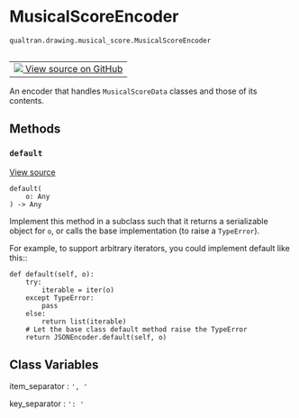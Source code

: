 # MusicalScoreEncoder
`qualtran.drawing.musical_score.MusicalScoreEncoder`


<table class="tfo-notebook-buttons tfo-api nocontent" align="left">
<td>
  <a target="_blank" href="https://github.com/quantumlib/Qualtran/blob/main/qualtran/drawing/musical_score.py#L740-L747">
    <img src="https://www.tensorflow.org/images/GitHub-Mark-32px.png" />
    View source on GitHub
  </a>
</td>
</table>



An encoder that handles `MusicalScoreData` classes and those of its contents.

<!-- Placeholder for "Used in" -->


## Methods

<h3 id="default"><code>default</code></h3>

<a target="_blank" class="external" href="https://github.com/quantumlib/Qualtran/blob/main/qualtran/drawing/musical_score.py#L743-L747">View source</a>

<pre class="devsite-click-to-copy prettyprint lang-py tfo-signature-link">
<code>default(
    o: Any
) -> Any
</code></pre>

Implement this method in a subclass such that it returns a serializable object for ``o``, or calls the base implementation (to raise a ``TypeError``).

For example, to support arbitrary iterators, you could
implement default like this::

    def default(self, o):
        try:
            iterable = iter(o)
        except TypeError:
            pass
        else:
            return list(iterable)
        # Let the base class default method raise the TypeError
        return JSONEncoder.default(self, o)





<h2 class="add-link">Class Variables</h2>

item_separator<a id="item_separator"></a>
: `', '`

key_separator<a id="key_separator"></a>
: `': '`


